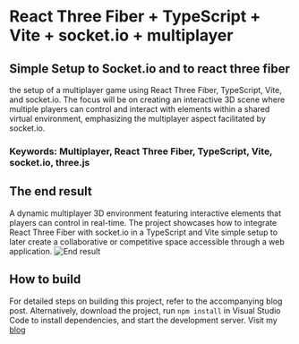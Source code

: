 # React Three Fiber + TypeScript + Vite + socket.io + multiplayer

## Simple Setup to Socket.io and to react three fiber

the setup of a multiplayer game using React Three Fiber, TypeScript, Vite, and socket.io. The focus will be on creating an interactive 3D scene where multiple players can control and interact with elements within a shared virtual environment, emphasizing the multiplayer aspect facilitated by socket.io.

### Keywords: Multiplayer, React Three Fiber, TypeScript, Vite, socket.io, three.js

## The end result

A dynamic multiplayer 3D environment featuring interactive elements that players can control in real-time. The project showcases how to integrate React Three Fiber with socket.io in a TypeScript and Vite simple setup to later create a collaborative or competitive space accessible through a web application.
![End result](client/public/socketioDogs.gif)

## How to build

For detailed steps on building this project, refer to the accompanying blog post. Alternatively, download the project, run `npm install` in Visual Studio Code to install dependencies, and start the development server.
Visit my [blog](https://balazsfarago.dev/blog/socketio-react-three-fiber-tutorial)
